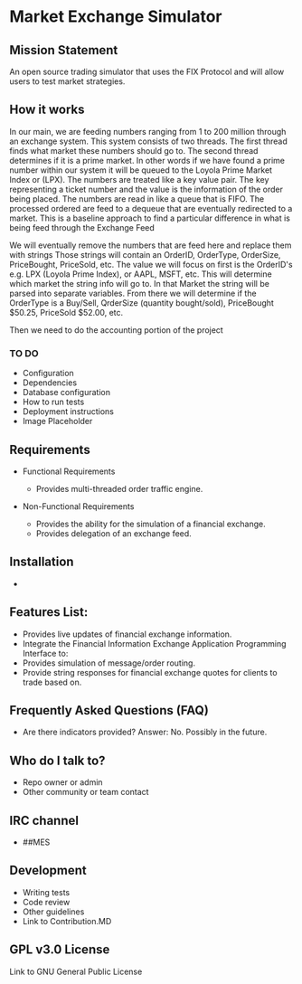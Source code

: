 # Market Exchange Simulator #

##  Mission Statement ## 
An open source trading simulator that uses the FIX Protocol and will allow users to test market strategies.

## How it works ## 
In our main, we are feeding numbers ranging from 1 to 200 million through an exchange system. This system consists of two threads. The first thread finds what market these numbers should go to. The second thread determines if it is a prime market. In other words if we have found a prime number within our system it will be queued to the Loyola Prime Market Index or (LPX). The numbers are treated like a key value pair. The key representing a ticket number and the value is the information of the order being placed. The numbers are read in like a queue that is FIFO. The processed ordered are feed to a dequeue that are eventually redirected to a market. This is a baseline approach to find a particular difference in what is being feed through the Exchange Feed

We will eventually remove the numbers that are feed here and replace them with strings
Those strings will contain an OrderID, OrderType, OrderSize, PriceBought, PriceSold, etc.
The value we will focus on first is the OrderID's e.g. LPX (Loyola Prime Index), or AAPL, MSFT, etc. This will determine which market the string info will go to. In that Market the string will be parsed into separate variables. From there we will determine if the OrderType is a Buy/Sell, QrderSize (quantity bought/sold), PriceBought $50.25, PriceSold $52.00, etc.

Then we need to do the accounting portion of the project



### TO DO ###

* Configuration
* Dependencies
* Database configuration
* How to run tests
* Deployment instructions
* Image Placeholder

## Requirements ## 

* Functional Requirements
	- Provides multi-threaded order traffic engine.
		
* Non-Functional Requirements
	- Provides the ability for the simulation of a financial exchange.
	- Provides delegation of an exchange feed.
	
## Installation ##

*


## Features List: ##

* Provides live updates of financial exchange information.
* Integrate the Financial Information Exchange Application Programming Interface to:
* Provides simulation of message/order routing.
* Provide string responses for financial exchange quotes for clients to trade based on.

## Frequently Asked Questions (FAQ) ##

* Are there indicators provided? 	Answer: No. Possibly in the future.

## Who do I talk to? ##

* Repo owner or admin
* Other community or team contact


## IRC channel ##
* ##MES

## Development ##

* Writing tests
* Code review
* Other guidelines
* Link to Contribution.MD

## GPL v3.0 License ## 
Link to GNU General Public License
